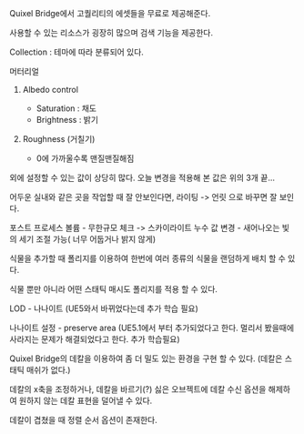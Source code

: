 Quixel Bridge에서 고퀄리티의 에셋들을 무료로 제공해준다.

사용할 수 있는 리소스가 굉장히 많으며 검색 기능을 제공한다.

Collection : 테마에 따라 분류되어 있다.



머터리얼

1. Albedo control 
   - Saturation : 채도
   - Brightness : 밝기

4. Roughness (거칠기)
   - 0에 가까울수록 맨질맨질해짐

외에 설정할 수 있는 값이 상당히 많다. 오늘 변경을 적용해 본 값은 위의 3개 끝...



어두운 실내와 같은 곳을 작업할 때 잘 안보인다면, 라이팅 -> 언릿 으로 바꾸면 잘 보인다.

포스트 프로세스 볼륨 - 무한규모 체크 -> 스카이라이트 누수 값 변경 - 새어나오는 빛의 세기 조절 가능( 너무 어둡거나 밝지 않게)

식물을 추가할 때 폴리지를 이용하여 한번에 여러 종류의 식물을 랜덤하게 배치 할 수 있다.

식물 뿐만 아니라 어떤 스태틱 매시도 폴리지를 적용 할 수 있다.



LOD - 나나이트 (UE5와서 바뀌었다는데 추가 학습 필요)

나나이트 설정 - preserve area (UE5.1에서 부터 추가되었다고 한다. 멀리서 봤을때에 사라지는 문제가 해결되었다고 한다. 추가 학습필요)



Quixel Bridge의 데칼을 이용하여 좀 더 밀도 있는 환경을 구현 할 수 있다. (데칼은 스태틱 매쉬가 없다.)

데칼의 x축을 조정하거나, 데칼을 바르기(?) 싫은 오브젝트에 데칼 수신 옵션을 해제하여 원하지 않는 데칼 표현을 덜어낼 수 있다.

데칼이 겹쳤을 때 정렬 순서 옵션이 존재한다.
